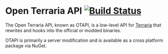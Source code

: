 # Open Terraria API [![Build Status](https://travis-ci.org/DeathCradle/Open-Terraria-API.svg?branch=MonoMod)](https://travis-ci.org/DeathCradle/Open-Terraria-API?branch=MonoMod)

The Open Terraria API, known as OTAPI, is a low-level API for [Terraria](https://terraria.org) that rewrites and hooks into the official or modded binaries.

OTAPI is primarily a server modification and is available as a cross platform package via NuGet.